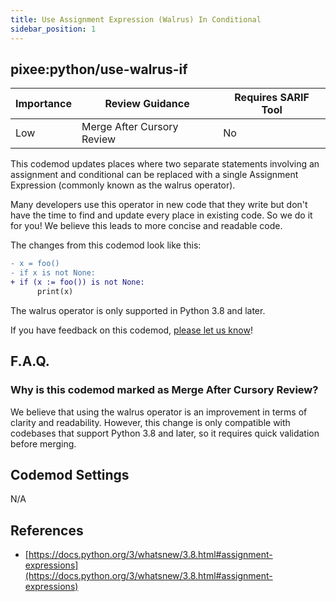 ```yaml
---
title: Use Assignment Expression (Walrus) In Conditional
sidebar_position: 1
---
```


## pixee:python/use-walrus-if

| Importance | Review Guidance            | Requires SARIF Tool |
|------------|----------------------------|---------------------|
| Low       | Merge After Cursory Review | No                  |

This codemod updates places where two separate statements involving an assignment and conditional can be replaced with a single Assignment Expression (commonly known as the walrus operator).

Many developers use this operator in new code that they write but don't have the time to find and update every place in existing code. So we do it for you! We believe this leads to more concise and readable code.

The changes from this codemod look like this:

```diff
- x = foo()
- if x is not None:
+ if (x := foo()) is not None:
      print(x)
```

The walrus operator is only supported in Python 3.8 and later.

If you have feedback on this codemod, [please let us know](mailto:feedback@pixee.ai)!

## F.A.Q.

### Why is this codemod marked as Merge After Cursory Review?

We believe that using the walrus operator is an improvement in terms of clarity and readability. However, this change is only compatible with codebases that support Python 3.8 and later, so it requires quick validation before merging.

## Codemod Settings

N/A

## References

* [https://docs.python.org/3/whatsnew/3.8.html#assignment-expressions](https://docs.python.org/3/whatsnew/3.8.html#assignment-expressions)
